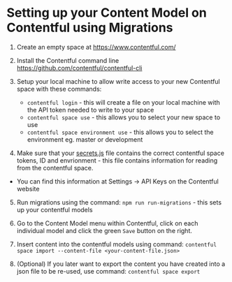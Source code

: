 # Setting up your Content Model on Contentful using Migrations

1. Create an empty space at https://www.contentful.com/

2. Install the Contentful command line https://github.com/contentful/contentful-cli

3. Setup your local machine to allow write access to your new Contentful space with these commands:
    - `contentful login`  - this will create a file on your local machine with the API token needed to write to your space
    - `contentful space use`  - this allows you to select your new space to use
    - `contentful space environment use`  - this allows you to select the environment eg. master or development

4. Make sure that your [secrets.js](/src/contentful/secrets.js) file contains the correct contentful space tokens, ID and envrionment - this file contains information for reading from the contentful space.
  - You can find this information at Settings -> API Keys on the Contentful website

5. Run migrations using the command: `npm run run-migrations` - this sets up your contentful models

6. Go to the Content Model menu within Contentful, click on each individual model and click the green `Save` button on the right.

7. Insert content into the contentful models using command: `contentful space import --content-file <your-content-file.json>`

8. (Optional) If you later want to export the content you have created into a json file to be re-used, use command: `contentful space export`
